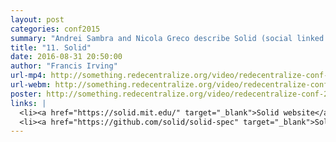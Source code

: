 ```yaml
---
layout: post
categories: conf2015
summary: "Andrei Sambra and Nicola Greco describe Solid (social linked data), a project led by web creator Tim Berners-Lee to change the way apps are made so people control their data."
title: "11. Solid"
date: 2016-08-31 20:50:00
author: "Francis Irving"
url-mp4: http://something.redecentralize.org/video/redecentralize-conf-2015-11-solid.mp4
url-webm: http://something.redecentralize.org/video/redecentralize-conf-2015-11-solid.webm
poster: http://something.redecentralize.org/video/redecentralize-conf-2015-11-solid.jpg
links: |
  <li><a href="https://solid.mit.edu/" target="_blank">Solid website</a></li>
  <li><a href="https://github.com/solid/solid-spec" target="_blank">Solid spec</a></li>
---
```


